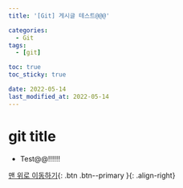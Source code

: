 ```yaml
---
title: '[Git] 게시글 테스트@@@'

categories:
  - Git
tags:
  - [git]

toc: true
toc_sticky: true

date: 2022-05-14
last_modified_at: 2022-05-14
---
```


# git title

- Test@@!!!!!!

[맨 위로 이동하기](#){: .btn .btn--primary }{: .align-right}
